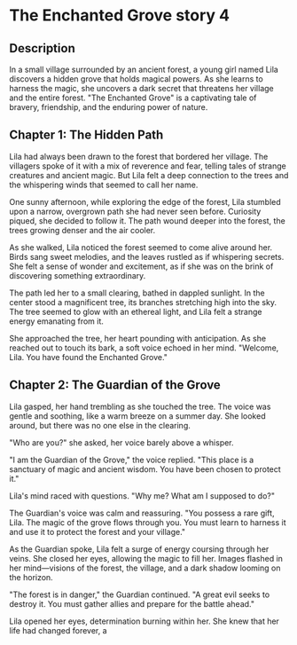 # The Enchanted Grove story 4

## Description
In a small village surrounded by an ancient forest, a young girl named Lila discovers a hidden grove that holds magical powers. As she learns to harness the magic, she uncovers a dark secret that threatens her village and the entire forest. "The Enchanted Grove" is a captivating tale of bravery, friendship, and the enduring power of nature.

## Chapter 1: The Hidden Path

Lila had always been drawn to the forest that bordered her village. The villagers spoke of it with a mix of reverence and fear, telling tales of strange creatures and ancient magic. But Lila felt a deep connection to the trees and the whispering winds that seemed to call her name.

One sunny afternoon, while exploring the edge of the forest, Lila stumbled upon a narrow, overgrown path she had never seen before. Curiosity piqued, she decided to follow it. The path wound deeper into the forest, the trees growing denser and the air cooler.

As she walked, Lila noticed the forest seemed to come alive around her. Birds sang sweet melodies, and the leaves rustled as if whispering secrets. She felt a sense of wonder and excitement, as if she was on the brink of discovering something extraordinary.

The path led her to a small clearing, bathed in dappled sunlight. In the center stood a magnificent tree, its branches stretching high into the sky. The tree seemed to glow with an ethereal light, and Lila felt a strange energy emanating from it.

She approached the tree, her heart pounding with anticipation. As she reached out to touch its bark, a soft voice echoed in her mind. "Welcome, Lila. You have found the Enchanted Grove."

## Chapter 2: The Guardian of the Grove

Lila gasped, her hand trembling as she touched the tree. The voice was gentle and soothing, like a warm breeze on a summer day. She looked around, but there was no one else in the clearing.

"Who are you?" she asked, her voice barely above a whisper.

"I am the Guardian of the Grove," the voice replied. "This place is a sanctuary of magic and ancient wisdom. You have been chosen to protect it."

Lila's mind raced with questions. "Why me? What am I supposed to do?"

The Guardian's voice was calm and reassuring. "You possess a rare gift, Lila. The magic of the grove flows through you. You must learn to harness it and use it to protect the forest and your village."

As the Guardian spoke, Lila felt a surge of energy coursing through her veins. She closed her eyes, allowing the magic to fill her. Images flashed in her mind—visions of the forest, the village, and a dark shadow looming on the horizon.

"The forest is in danger," the Guardian continued. "A great evil seeks to destroy it. You must gather allies and prepare for the battle ahead."

Lila opened her eyes, determination burning within her. She knew that her life had changed forever, a